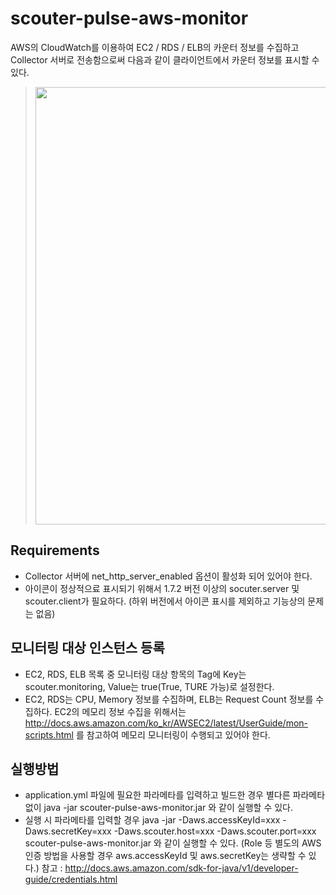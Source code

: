 # scouter-pulse-aws-monitor
AWS의 CloudWatch를 이용하여 EC2 / RDS / ELB의 카운터 정보를 수집하고 Collector 서버로 전송함으로써 다음과 같이 클라이언트에서 카운터 정보를 표시할 수 있다.

><img src="img/pulse.png" width="700">

## Requirements
* Collector 서버에 net\_http\_server\_enabled 옵션이 활성화 되어 있어야 한다.
* 아이콘이 정상적으료 표시되기 위해서 1.7.2 버전 이상의 socuter.server 및 scouter.client가 필요하다. (하위 버전에서 아이콘 표시를 제외하고 기능상의 문제는 없음)

## 모니터링 대상 인스턴스 등록
* EC2, RDS, ELB 목록 중 모니터링 대상 항목의 Tag에 Key는 scouter.monitoring, Value는 true(True, TURE 가능)로 설정한다.
* EC2, RDS는 CPU, Memory 정보를 수집하며, ELB는 Request Count 정보를 수집하다. EC2의 메모리 정보 수집을 위해서는 http://docs.aws.amazon.com/ko_kr/AWSEC2/latest/UserGuide/mon-scripts.html 를 참고하여 메모리 모니터링이 수행되고 있어야 한다.

## 실행방법
* application.yml 파일에 필요한 파라메타를 입력하고 빌드한 경우 별다른 파라메타 없이 java -jar scouter-pulse-aws-monitor.jar 와 같이 실행할 수 있다.
* 실행 시 파라메타를 입력할 경우 java -jar -Daws.accessKeyId=xxx -Daws.secretKey=xxx -Daws.scouter.host=xxx -Daws.scouter.port=xxx scouter-pulse-aws-monitor.jar 와 같이 실행할 수 있다.
  (Role 등 별도의 AWS 인증 방법을 사용할 경우 aws.accessKeyId 및 aws.secretKey는 생략할 수 있다.)
  참고 : http://docs.aws.amazon.com/sdk-for-java/v1/developer-guide/credentials.html
   
